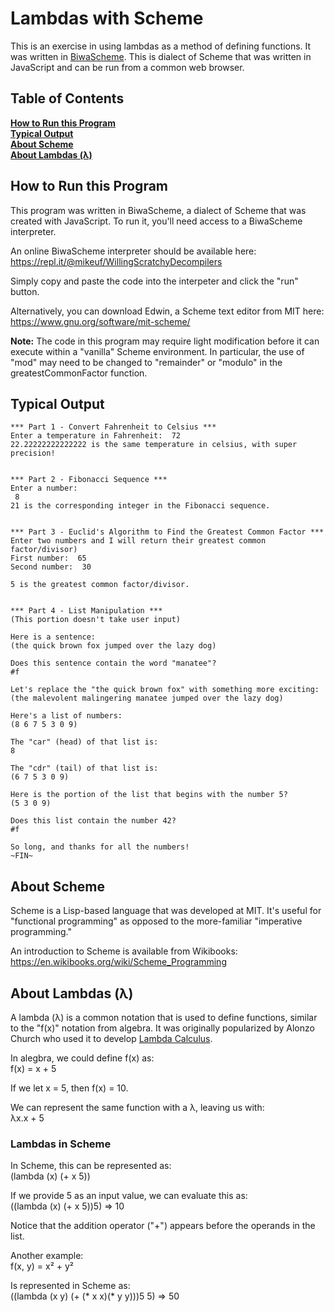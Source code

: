 # Lambdas with Scheme
This is an exercise in using lambdas as a method of defining functions. It was written in [BiwaScheme](https://www.biwascheme.org/). This is dialect of Scheme that was written in JavaScript and can be run from a common web browser.

## Table of Contents
**[How to Run this Program](#how-to-run-this-program)**  
**[Typical Output](#typical-output)**  
**[About Scheme](#about-scheme)**  
**[About Lambdas (λ)](#about-lambdas-λ)**

## How to Run this Program  
This program was written in BiwaScheme, a dialect of Scheme that was created with JavaScript. To run it, you'll need access to a BiwaScheme interpreter.  

An online BiwaScheme interpreter should be available here:  
https://repl.it/@mikeuf/WillingScratchyDecompilers  

Simply copy and paste the code into the interpeter and click the "run" button.  

Alternatively, you can download Edwin, a Scheme text editor from MIT here:  
https://www.gnu.org/software/mit-scheme/   

**Note:** The code in this program may require light modification before it can execute within a "vanilla" Scheme environment. In particular, the use of "mod" may need to be changed to "remainder" or "modulo" in the greatestCommonFactor function.  


## Typical Output 

```
*** Part 1 - Convert Fahrenheit to Celsius ***
Enter a temperature in Fahrenheit:  72
22.22222222222222 is the same temperature in celsius, with super precision!


*** Part 2 - Fibonacci Sequence ***
Enter a number:
 8
21 is the corresponding integer in the Fibonacci sequence.


*** Part 3 - Euclid's Algorithm to Find the Greatest Common Factor ***
Enter two numbers and I will return their greatest common factor/divisor)
First number:  65
Second number:  30

5 is the greatest common factor/divisor.


*** Part 4 - List Manipulation ***
(This portion doesn't take user input)

Here is a sentence:
(the quick brown fox jumped over the lazy dog)

Does this sentence contain the word "manatee"?
#f

Let's replace the "the quick brown fox" with something more exciting:
(the malevolent malingering manatee jumped over the lazy dog)

Here's a list of numbers:
(8 6 7 5 3 0 9)

The "car" (head) of that list is:
8

The "cdr" (tail) of that list is:
(6 7 5 3 0 9)

Here is the portion of the list that begins with the number 5?
(5 3 0 9)

Does this list contain the number 42?
#f

So long, and thanks for all the numbers!
~FIN~
``` 


## About Scheme
Scheme is a Lisp-based language that was developed at MIT. It's useful for "functional programming" as opposed to the more-familiar "imperative programming."  

An introduction to Scheme is available from Wikibooks:  
https://en.wikibooks.org/wiki/Scheme_Programming


## About Lambdas (λ)
A lambda (λ) is a common notation that is used to define functions, similar to the "f(x)" notation from algebra. It was originally popularized by Alonzo Church who used it to develop [Lambda Calculus](https://en.wikipedia.org/wiki/Lambda_calculus).

In alegbra, we could define f(x) as:  
f(x) = x + 5  

If we let x = 5, then f(x) = 10.  

We can represent the same function with a λ, leaving us with:  
λx.x + 5  


### Lambdas in Scheme
In Scheme, this can be represented as:  
(lambda (x) (+ x 5))  

If we provide 5 as an input value, we can evaluate this as:  
((lambda (x) (+ x 5))5) ⇒ 10  

Notice that the addition operator ("+") appears before the operands in the list.  

Another example:  
f(x, y) = x² + y²  

Is represented in Scheme as:  
((lambda (x y) (+ (* x x)(* y y)))5 5) ⇒ 50  




